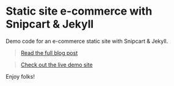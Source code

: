 # Static site e-commerce with Snipcart & Jekyll

Demo code for an e-commerce static site with Snipcart & Jekyll.

> [Read the full blog post](https://snipcart.com/blog/static-site-e-commerce-part-2-integrating-snipcart-with-jekyll)

> [Check out the live demo site](https://altom.gitlab.io/altwalker/snipcart-jekyll-ecommerce-demo/)

Enjoy folks!
